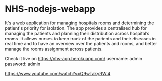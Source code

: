 # NHS-nodejs-webapp

It's a web application for managing hospitals rooms and determining the patient's priority for isolation. The app provides a centralised hub for managing the patients and planning their distribution across hospital’s rooms. It allows nurses to keep track of the patients and their diseases in real time and to have an overview over the patients and rooms, and better manage the rooms assignment across patients.

Check it live on https://nhs-app.herokuapp.com/
username: admin
password: admin

https://www.youtube.com/watch?v=Q9wTakyRWi4
